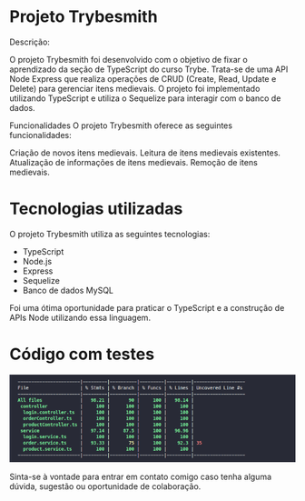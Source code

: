 # Projeto Trybesmith
Descrição:

O projeto Trybesmith foi desenvolvido com o objetivo de fixar o aprendizado da seção de TypeScript do curso Trybe. Trata-se de uma API Node Express que realiza operações de CRUD (Create, Read, Update e Delete) para gerenciar itens medievais. O projeto foi implementado utilizando TypeScript e utiliza o Sequelize para interagir com o banco de dados.

Funcionalidades
O projeto Trybesmith oferece as seguintes funcionalidades:

Criação de novos itens medievais.
Leitura de itens medievais existentes.
Atualização de informações de itens medievais.
Remoção de itens medievais.

# Tecnologias utilizadas
O projeto Trybesmith utiliza as seguintes tecnologias:

- TypeScript
- Node.js
- Express
- Sequelize
- Banco de dados MySQL

Foi uma ótima oportunidade para praticar o TypeScript e a construção de APIs Node utilizando essa linguagem.

# Código com testes 
![teste](teste.png) 

Sinta-se à vontade para entrar em contato comigo caso tenha alguma dúvida, sugestão ou oportunidade de colaboração.

